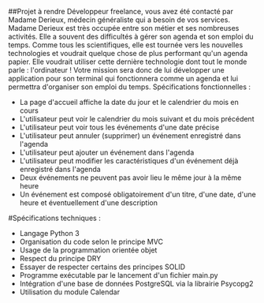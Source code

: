 ##Projet à rendre
Développeur freelance, vous avez été contacté par Madame Derieux, médecin généraliste qui a
besoin de vos services. Madame Derieux est très occupée entre son métier et ses nombreuses
activités. Elle a souvent des difficultés à gérer son agenda et son emploi du temps. Comme tous les
scientifiques, elle est tournée vers les nouvelles technologies et voudrait quelque chose de plus
performant qu'un agenda papier. Elle voudrait utiliser cette dernière technologie dont tout le monde
parle : l'ordinateur ! Votre mission sera donc de lui développer une application pour son terminal qui
fonctionnera comme un agenda et lui permettra d'organiser son emploi du temps.
Spécifications fonctionnelles :
- La page d'accueil affiche la date du jour et le calendrier du mois en cours
- L'utilisateur peut voir le calendrier du mois suivant et du mois précédent
- L'utilisateur peut voir tous les événements d'une date précise
- L'utilisateur peut annuler (supprimer) un événement enregistré dans l'agenda
- L'utilisateur peut ajouter un événement dans l'agenda
- L'utilisateur peut modifier les caractéristiques d'un événement déjà enregistré dans l'agenda
- Deux événements ne peuvent pas avoir lieu le même jour à la même heure
- Un événement est composé obligatoirement d'un titre, d'une date, d'une heure et éventuellement d'une description

#Spécifications techniques :
- Langage Python 3
- Organisation du code selon le principe MVC
- Usage de la programmation orientée objet
- Respect du principe DRY
- Essayer de respecter certains des principes SOLID
- Programme exécutable par le lancement d'un fichier main.py
- Intégration d'une base de données PostgreSQL via la librairie Psycopg2
- Utilisation du module Calendar
